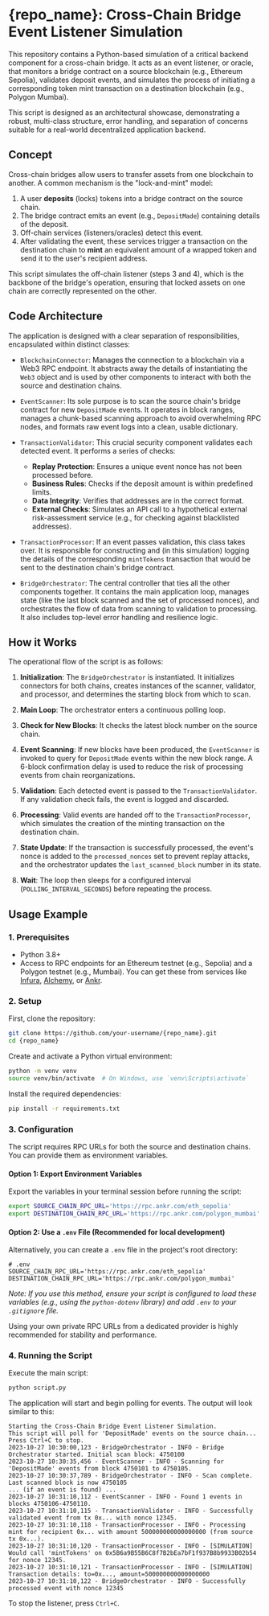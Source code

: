 # {repo_name}: Cross-Chain Bridge Event Listener Simulation

This repository contains a Python-based simulation of a critical backend component for a cross-chain bridge. It acts as an event listener, or oracle, that monitors a bridge contract on a source blockchain (e.g., Ethereum Sepolia), validates deposit events, and simulates the process of initiating a corresponding token mint transaction on a destination blockchain (e.g., Polygon Mumbai).

This script is designed as an architectural showcase, demonstrating a robust, multi-class structure, error handling, and separation of concerns suitable for a real-world decentralized application backend.

## Concept

Cross-chain bridges allow users to transfer assets from one blockchain to another. A common mechanism is the "lock-and-mint" model:
1.  A user **deposits** (locks) tokens into a bridge contract on the source chain.
2.  The bridge contract emits an event (e.g., `DepositMade`) containing details of the deposit.
3.  Off-chain services (listeners/oracles) detect this event.
4.  After validating the event, these services trigger a transaction on the destination chain to **mint** an equivalent amount of a wrapped token and send it to the user's recipient address.

This script simulates the off-chain listener (steps 3 and 4), which is the backbone of the bridge's operation, ensuring that locked assets on one chain are correctly represented on the other.

## Code Architecture

The application is designed with a clear separation of responsibilities, encapsulated within distinct classes:

-   `BlockchainConnector`: Manages the connection to a blockchain via a Web3 RPC endpoint. It abstracts away the details of instantiating the `Web3` object and is used by other components to interact with both the source and destination chains.

-   `EventScanner`: Its sole purpose is to scan the source chain's bridge contract for new `DepositMade` events. It operates in block ranges, manages a chunk-based scanning approach to avoid overwhelming RPC nodes, and formats raw event logs into a clean, usable dictionary.

-   `TransactionValidator`: This crucial security component validates each detected event. It performs a series of checks:
    -   **Replay Protection**: Ensures a unique event nonce has not been processed before.
    -   **Business Rules**: Checks if the deposit amount is within predefined limits.
    -   **Data Integrity**: Verifies that addresses are in the correct format.
    -   **External Checks**: Simulates an API call to a hypothetical external risk-assessment service (e.g., for checking against blacklisted addresses).

-   `TransactionProcessor`: If an event passes validation, this class takes over. It is responsible for constructing and (in this simulation) logging the details of the corresponding `mintTokens` transaction that would be sent to the destination chain's bridge contract.

-   `BridgeOrchestrator`: The central controller that ties all the other components together. It contains the main application loop, manages state (like the last block scanned and the set of processed nonces), and orchestrates the flow of data from scanning to validation to processing. It also includes top-level error handling and resilience logic.

## How it Works

The operational flow of the script is as follows:

1.  **Initialization**: The `BridgeOrchestrator` is instantiated. It initializes connectors for both chains, creates instances of the scanner, validator, and processor, and determines the starting block from which to scan.

2.  **Main Loop**: The orchestrator enters a continuous polling loop.

3.  **Check for New Blocks**: It checks the latest block number on the source chain.

4.  **Event Scanning**: If new blocks have been produced, the `EventScanner` is invoked to query for `DepositMade` events within the new block range. A 6-block confirmation delay is used to reduce the risk of processing events from chain reorganizations.

5.  **Validation**: Each detected event is passed to the `TransactionValidator`. If any validation check fails, the event is logged and discarded.

6.  **Processing**: Valid events are handed off to the `TransactionProcessor`, which simulates the creation of the minting transaction on the destination chain.

7.  **State Update**: If the transaction is successfully processed, the event's nonce is added to the `processed_nonces` set to prevent replay attacks, and the orchestrator updates the `last_scanned_block` number in its state.

8.  **Wait**: The loop then sleeps for a configured interval (`POLLING_INTERVAL_SECONDS`) before repeating the process.

## Usage Example

### 1. Prerequisites
- Python 3.8+
- Access to RPC endpoints for an Ethereum testnet (e.g., Sepolia) and a Polygon testnet (e.g., Mumbai). You can get these from services like [Infura](https://infura.io), [Alchemy](https://www.alchemy.com), or [Ankr](https://www.ankr.com/rpc/).

### 2. Setup

First, clone the repository:
```bash
git clone https://github.com/your-username/{repo_name}.git
cd {repo_name}
```

Create and activate a Python virtual environment:
```bash
python -m venv venv
source venv/bin/activate  # On Windows, use `venv\Scripts\activate`
```

Install the required dependencies:
```bash
pip install -r requirements.txt
```

### 3. Configuration

The script requires RPC URLs for both the source and destination chains. You can provide them as environment variables.

#### Option 1: Export Environment Variables

Export the variables in your terminal session before running the script:
```bash
export SOURCE_CHAIN_RPC_URL='https://rpc.ankr.com/eth_sepolia'
export DESTINATION_CHAIN_RPC_URL='https://rpc.ankr.com/polygon_mumbai'
```

#### Option 2: Use a `.env` File (Recommended for local development)

Alternatively, you can create a `.env` file in the project's root directory:
```dotenv
# .env
SOURCE_CHAIN_RPC_URL='https://rpc.ankr.com/eth_sepolia'
DESTINATION_CHAIN_RPC_URL='https://rpc.ankr.com/polygon_mumbai'
```
*Note: If you use this method, ensure your script is configured to load these variables (e.g., using the `python-dotenv` library) and add `.env` to your `.gitignore` file.*

Using your own private RPC URLs from a dedicated provider is highly recommended for stability and performance.

### 4. Running the Script

Execute the main script:

```bash
python script.py
```

The application will start and begin polling for events. The output will look similar to this:

```
Starting the Cross-Chain Bridge Event Listener Simulation.
This script will poll for 'DepositMade' events on the source chain...
Press Ctrl+C to stop.
2023-10-27 10:30:00,123 - BridgeOrchestrator - INFO - Bridge Orchestrator started. Initial scan block: 4750100
2023-10-27 10:30:35,456 - EventScanner - INFO - Scanning for 'DepositMade' events from block 4750101 to 4750105.
2023-10-27 10:30:37,789 - BridgeOrchestrator - INFO - Scan complete. Last scanned block is now 4750105
... (if an event is found) ...
2023-10-27 10:31:10,112 - EventScanner - INFO - Found 1 events in blocks 4750106-4750110.
2023-10-27 10:31:10,115 - TransactionValidator - INFO - Successfully validated event from tx 0x... with nonce 12345.
2023-10-27 10:31:10,118 - TransactionProcessor - INFO - Processing mint for recipient 0x... with amount 500000000000000000 (from source tx 0x...).
2023-10-27 10:31:10,120 - TransactionProcessor - INFO - [SIMULATION] Would call 'mintTokens' on 0x5B6a9B55B6C8f7B2bEa7bF1f937B8b9933B02b54 for nonce 12345.
2023-10-27 10:31:10,121 - TransactionProcessor - INFO - [SIMULATION] Transaction details: to=0x..., amount=500000000000000000
2023-10-27 10:31:10,122 - BridgeOrchestrator - INFO - Successfully processed event with nonce 12345
```

To stop the listener, press `Ctrl+C`.